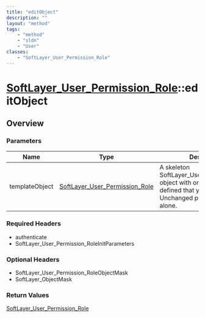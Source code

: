```yaml
---
title: "editObject"
description: ""
layout: "method"
tags:
    - "method"
    - "sldn"
    - "User"
classes:
    - "SoftLayer_User_Permission_Role"
---
```

# [SoftLayer_User_Permission_Role](/reference/services/SoftLayer_User_Permission_Role)::editObject




## Overview 


### Parameters 
|Name | Type | Description |
| --- | --- | --- |
|templateObject| <a href='/reference/datatypes/SoftLayer_User_Permission_Role'>SoftLayer_User_Permission_Role </a>| A skeleton SoftLayer_User_Permission_Role object with only the properties defined that you wish to change. Unchanged properties are left alone.|


### Required Headers
* authenticate
* SoftLayer_User_Permission_RoleInitParameters

### Optional Headers
* SoftLayer_User_Permission_RoleObjectMask
* SoftLayer_ObjectMask

### Return Values
<a href='/reference/datatypes/SoftLayer_User_Permission_Role'>SoftLayer_User_Permission_Role </a>

